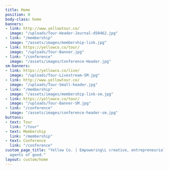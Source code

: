```yaml
---
title: Home
position: 0
body-class: home
banners:
- link: http://www.yellowtour.co/
  image: "/uploads/Tour-Header-Journal-d50462.jpg"
- link: "/membership"
  image: "/assets/images/membership-link.jpg"
- link: https://yellowco.co/tour/
  image: "/uploads/Tour-Banner.jpg"
- link: "/conference"
  image: "/assets/images/Conference-Header.jpg"
sm-banners:
- link: https://yellowco.co/live/
  image: "/uploads/Tour-Livestream-SM.jpg"
- link: http://www.yellowtour.co/
  image: "/uploads/Tour-Small-header.jpg"
- link: "/membership"
  image: "/assets/images/membership-link-sm.jpg"
- link: https://yellowco.co/tour/
  image: "/uploads/Tour-Banner-SM.jpg"
- link: "/conference"
  image: "/assets/images/conference-header-sm.jpg"
buttons:
- text: Tour
  link: "/tour"
- text: Membership
  link: "/membership"
- text: Conference
  link: "/conference"
custom_page_title: "Yellow Co. | Empowering\L creative, entrepreneurial women to become
  agents of good."
layout: custom/home
---
```


